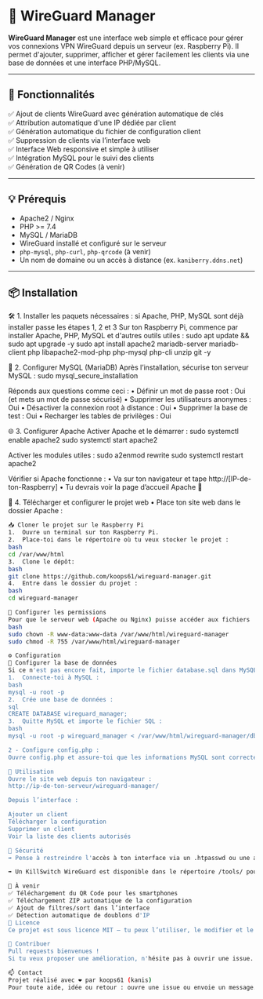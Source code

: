 # 🔐 WireGuard Manager

**WireGuard Manager** est une interface web simple et efficace pour gérer vos connexions VPN WireGuard depuis un serveur (ex. Raspberry Pi). Il permet d'ajouter, supprimer, afficher et gérer facilement les clients via une base de données et une interface PHP/MySQL.

---

## 📂 Fonctionnalités

✅ Ajout de clients WireGuard avec génération automatique de clés  
✅ Attribution automatique d'une IP dédiée par client  
✅ Génération automatique du fichier de configuration client  
✅ Suppression de clients via l’interface web  
✅ Interface Web responsive et simple à utiliser  
✅ Intégration MySQL pour le suivi des clients  
✅ Génération de QR Codes (à venir)  

---

## 💡 Prérequis

- Apache2 / Nginx
- PHP >= 7.4
- MySQL / MariaDB
- WireGuard installé et configuré sur le serveur
- `php-mysql`, `php-curl`, `php-qrcode` (à venir)
- Un nom de domaine ou un accès à distance (ex. `kaniberry.ddns.net`)

---

## 📦 Installation
🛠️ 1. Installer les paquets nécessaires : si Apache, PHP, MySQL sont déjà installer passe les étapes 1, 2 et 3 
Sur ton Raspberry Pi, commence par installer Apache, PHP, MySQL et d'autres outils utiles :
sudo apt update && sudo apt upgrade -y
sudo apt install apache2 mariadb-server mariadb-client php libapache2-mod-php php-mysql php-cli unzip git -y

🔧 2. Configurer MySQL (MariaDB)
Après l’installation, sécurise ton serveur MySQL :
sudo mysql_secure_installation

Réponds aux questions comme ceci :
•	Définir un mot de passe root : Oui (et mets un mot de passe sécurisé)
•	Supprimer les utilisateurs anonymes : Oui
•	Désactiver la connexion root à distance : Oui
•	Supprimer la base de test : Oui
•	Recharger les tables de privilèges : Oui

🌐 3. Configurer Apache
Activer Apache et le démarrer :
sudo systemctl enable apache2
sudo systemctl start apache2

Activer les modules utiles :
sudo a2enmod rewrite
sudo systemctl restart apache2

Vérifier si Apache fonctionne :
•	Va sur ton navigateur et tape http://[IP-de-ton-Raspberry]
•	Tu devrais voir la page d’accueil Apache 🎉

📝 4. Télécharger et configurer le projet web
•	Place ton site web dans le dossier Apache :

```bash
📥 Cloner le projet sur le Raspberry Pi
1.	Ouvre un terminal sur ton Raspberry Pi.
2.	Place-toi dans le répertoire où tu veux stocker le projet : 
bash
cd /var/www/html
3.	Clone le dépôt: 
bash
git clone https://github.com/koops61/wireguard-manager.git
4.	Entre dans le dossier du projet : 
bash
cd wireguard-manager

🎯 Configurer les permissions
Pour que le serveur web (Apache ou Nginx) puisse accéder aux fichiers :
bash
sudo chown -R www-data:www-data /var/www/html/wireguard-manager
sudo chmod -R 755 /var/www/html/wireguard-manager

⚙️ Configuration
🔄 Configurer la base de données
Si ce n'est pas encore fait, importe le fichier database.sql dans MySQL :
1.	Connecte-toi à MySQL : 
bash
mysql -u root -p
2.	Crée une base de données : 
sql
CREATE DATABASE wireguard_manager;
3.	Quitte MySQL et importe le fichier SQL : 
bash
mysql -u root -p wireguard_manager < /var/www/html/wireguard-manager/db/database.sql

2 - Configure config.php :
Ouvre config.php et assure-toi que les informations MySQL sont correctes :

🚀 Utilisation
Ouvre le site web depuis ton navigateur :
http://ip-de-ton-serveur/wireguard-manager/

Depuis l’interface :

Ajouter un client
Télécharger la configuration
Supprimer un client
Voir la liste des clients autorisés

🔐 Sécurité
➡ Pense à restreindre l'accès à ton interface via un .htpasswd ou une authentification.

➡ Un KillSwitch WireGuard est disponible dans le répertoire /tools/ pour bloquer le trafic hors tunnel (Windows .bat).

📌 À venir
✅ Téléchargement du QR Code pour les smartphones
✅ Téléchargement ZIP automatique de la configuration
✅ Ajout de filtres/sort dans l’interface
✅ Détection automatique de doublons d'IP
📄 Licence
Ce projet est sous licence MIT — tu peux l’utiliser, le modifier et le redistribuer librement.

🤝 Contribuer
Pull requests bienvenues !
Si tu veux proposer une amélioration, n'hésite pas à ouvrir une issue.

📫 Contact
Projet réalisé avec ❤️ par koops61 (kanis)
Pour toute aide, idée ou retour : ouvre une issue ou envoie un message.
